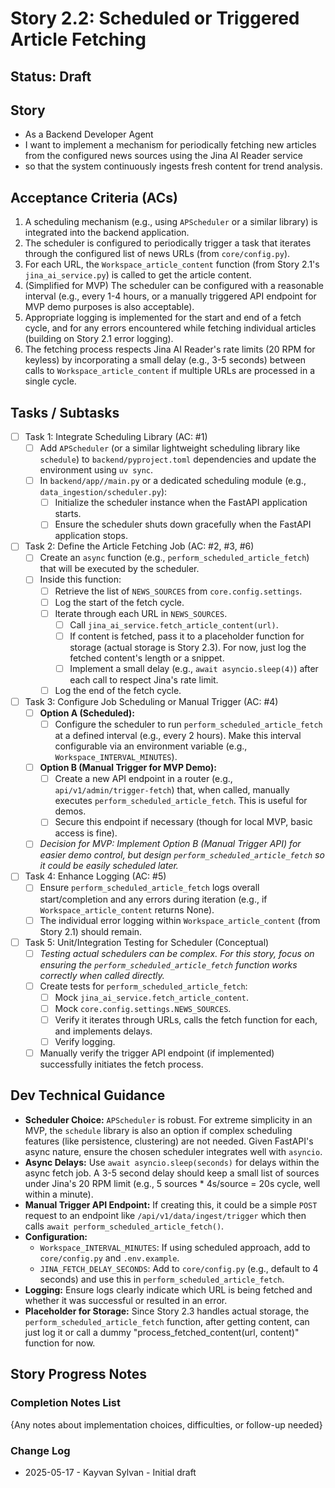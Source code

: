 # Story 2.2: Scheduled or Triggered Article Fetching

## Status: Draft

## Story

- As a Backend Developer Agent
- I want to implement a mechanism for periodically fetching new articles from the configured news sources using the Jina AI Reader service
- so that the system continuously ingests fresh content for trend analysis.

## Acceptance Criteria (ACs)

1. A scheduling mechanism (e.g., using `APScheduler` or a similar library) is integrated into the backend application.
2. The scheduler is configured to periodically trigger a task that iterates through the configured list of news URLs (from `core/config.py`).
3. For each URL, the `Workspace_article_content` function (from Story 2.1's `jina_ai_service.py`) is called to get the article content.
4. (Simplified for MVP) The scheduler can be configured with a reasonable interval (e.g., every 1-4 hours, or a manually triggered API endpoint for MVP demo purposes is also acceptable).
5. Appropriate logging is implemented for the start and end of a fetch cycle, and for any errors encountered while fetching individual articles (building on Story 2.1 error logging).
6. The fetching process respects Jina AI Reader's rate limits (20 RPM for keyless) by incorporating a small delay (e.g., 3-5 seconds) between calls to `Workspace_article_content` if multiple URLs are processed in a single cycle.

## Tasks / Subtasks

- [ ] Task 1: Integrate Scheduling Library (AC: #1)
  - [ ] Add `APScheduler` (or a similar lightweight scheduling library like `schedule`) to `backend/pyproject.toml` dependencies and update the environment using `uv sync`.
  - [ ] In `backend/app//main.py` or a dedicated scheduling module (e.g., `data_ingestion/scheduler.py`):
    - [ ] Initialize the scheduler instance when the FastAPI application starts.
    - [ ] Ensure the scheduler shuts down gracefully when the FastAPI application stops.
- [ ] Task 2: Define the Article Fetching Job (AC: #2, #3, #6)
  - [ ] Create an `async` function (e.g., `perform_scheduled_article_fetch`) that will be executed by the scheduler.
  - [ ] Inside this function:
    - [ ] Retrieve the list of `NEWS_SOURCES` from `core.config.settings`.
    - [ ] Log the start of the fetch cycle.
    - [ ] Iterate through each URL in `NEWS_SOURCES`.
      - [ ] Call `jina_ai_service.fetch_article_content(url)`.
      - [ ] If content is fetched, pass it to a placeholder function for storage (actual storage is Story 2.3). For now, just log the fetched content's length or a snippet.
      - [ ] Implement a small delay (e.g., `await asyncio.sleep(4)`) after each call to respect Jina's rate limit.
    - [ ] Log the end of the fetch cycle.
- [ ] Task 3: Configure Job Scheduling or Manual Trigger (AC: #4)
  - [ ] **Option A (Scheduled):**
    - [ ] Configure the scheduler to run `perform_scheduled_article_fetch` at a defined interval (e.g., every 2 hours). Make this interval configurable via an environment variable (e.g., `Workspace_INTERVAL_MINUTES`).
  - [ ] **Option B (Manual Trigger for MVP Demo):**
    - [ ] Create a new API endpoint in a router (e.g., `api/v1/admin/trigger-fetch`) that, when called, manually executes `perform_scheduled_article_fetch`. This is useful for demos.
    - [ ] Secure this endpoint if necessary (though for local MVP, basic access is fine).
  - [ ] *Decision for MVP: Implement Option B (Manual Trigger API) for easier demo control, but design `perform_scheduled_article_fetch` so it could be easily scheduled later.*
- [ ] Task 4: Enhance Logging (AC: #5)
  - [ ] Ensure `perform_scheduled_article_fetch` logs overall start/completion and any errors during iteration (e.g., if `Workspace_article_content` returns None).
  - [ ] The individual error logging within `Workspace_article_content` (from Story 2.1) should remain.
- [ ] Task 5: Unit/Integration Testing for Scheduler (Conceptual)
  - [ ] *Testing actual schedulers can be complex. For this story, focus on ensuring the `perform_scheduled_article_fetch` function works correctly when called directly.*
  - [ ] Create tests for `perform_scheduled_article_fetch`:
    - [ ] Mock `jina_ai_service.fetch_article_content`.
    - [ ] Mock `core.config.settings.NEWS_SOURCES`.
    - [ ] Verify it iterates through URLs, calls the fetch function for each, and implements delays.
    - [ ] Verify logging.
  - [ ] Manually verify the trigger API endpoint (if implemented) successfully initiates the fetch process.

## Dev Technical Guidance

- **Scheduler Choice:** `APScheduler` is robust. For extreme simplicity in an MVP, the `schedule` library is also an option if complex scheduling features (like persistence, clustering) are not needed. Given FastAPI's async nature, ensure the chosen scheduler integrates well with `asyncio`.
- **Async Delays:** Use `await asyncio.sleep(seconds)` for delays within the async fetch job. A 3-5 second delay should keep a small list of sources under Jina's 20 RPM limit (e.g., 5 sources * 4s/source = 20s cycle, well within a minute).
- **Manual Trigger API Endpoint:** If creating this, it could be a simple `POST` request to an endpoint like `/api/v1/data/ingest/trigger` which then calls `await perform_scheduled_article_fetch()`.
- **Configuration:**
  - `Workspace_INTERVAL_MINUTES`: If using scheduled approach, add to `core/config.py` and `.env.example`.
  - `JINA_FETCH_DELAY_SECONDS`: Add to `core/config.py` (e.g., default to 4 seconds) and use this in `perform_scheduled_article_fetch`.
- **Logging:** Ensure logs clearly indicate which URL is being fetched and whether it was successful or resulted in an error.
- **Placeholder for Storage:** Since Story 2.3 handles actual storage, the `perform_scheduled_article_fetch` function, after getting content, can just log it or call a dummy "process_fetched_content(url, content)" function for now.

## Story Progress Notes

### Completion Notes List

{Any notes about implementation choices, difficulties, or follow-up needed}

### Change Log

- 2025-05-17 - Kayvan Sylvan - Initial draft
